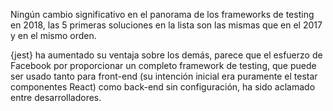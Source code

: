 Ningún cambio significativo en el panorama de los frameworks de testing en 2018, las 5 primeras soluciones en la lista son las mismas que en el 2017 y en el mismo orden.

{jest} ha aumentado su ventaja sobre los demás, parece que el esfuerzo de Facebook por proporcionar un completo framework de testing, que puede ser usado tanto para front-end (su intención inicial era puramente el testar componentes React) como back-end sin configuración, ha sido aclamado entre desarrolladores.